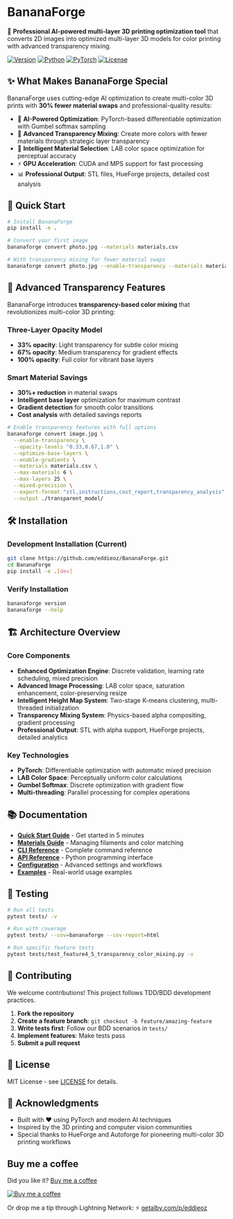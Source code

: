 # BananaForge

🎨 **Professional AI-powered multi-layer 3D printing optimization tool** that converts 2D images into optimized multi-layer 3D models for color printing with advanced transparency mixing.

[![Version](https://img.shields.io/badge/version-1.0.0-blue.svg)]()
[![Python](https://img.shields.io/badge/python-3.8%2B-blue.svg)]()
[![PyTorch](https://img.shields.io/badge/PyTorch-2.0%2B-red.svg)]()
[![License](https://img.shields.io/badge/license-MIT-green.svg)]()

## ✨ What Makes BananaForge Special

BananaForge uses cutting-edge AI optimization to create multi-color 3D prints with **30% fewer material swaps** and professional-quality results:

- 🧠 **AI-Powered Optimization**: PyTorch-based differentiable optimization with Gumbel softmax sampling
- 🌈 **Advanced Transparency Mixing**: Create more colors with fewer materials through strategic layer transparency
- 🎯 **Intelligent Material Selection**: LAB color space optimization for perceptual accuracy
- ⚡ **GPU Acceleration**: CUDA and MPS support for fast processing
- 📊 **Professional Output**: STL files, HueForge projects, detailed cost analysis

## 🚀 Quick Start

```bash
# Install BananaForge
pip install -e .

# Convert your first image
bananaforge convert photo.jpg --materials materials.csv

# With transparency mixing for fewer material swaps
bananaforge convert photo.jpg --enable-transparency --materials materials.csv --max-materials 6
```

## 🎨 Advanced Transparency Features

BananaForge introduces **transparency-based color mixing** that revolutionizes multi-color 3D printing:

### Three-Layer Opacity Model
- **33% opacity**: Light transparency for subtle color mixing
- **67% opacity**: Medium transparency for gradient effects  
- **100% opacity**: Full color for vibrant base layers

### Smart Material Savings
- **30%+ reduction** in material swaps
- **Intelligent base layer** optimization for maximum contrast
- **Gradient detection** for smooth color transitions
- **Cost analysis** with detailed savings reports

```bash
# Enable transparency features with full options
bananaforge convert image.jpg \
  --enable-transparency \
  --opacity-levels "0.33,0.67,1.0" \
  --optimize-base-layers \
  --enable-gradients \
  --materials materials.csv \
  --max-materials 6 \
  --max-layers 25 \
  --mixed-precision \
  --export-format "stl,instructions,cost_report,transparency_analysis" \
  --output ./transparent_model/
```

## 🛠 Installation

### Development Installation (Current)
```bash
git clone https://github.com/eddieoz/BananaForge.git
cd BananaForge
pip install -e .[dev]
```

### Verify Installation
```bash
bananaforge version
bananaforge --help
```

## 🏗 Architecture Overview

### Core Components
- **Enhanced Optimization Engine**: Discrete validation, learning rate scheduling, mixed precision
- **Advanced Image Processing**: LAB color space, saturation enhancement, color-preserving resize
- **Intelligent Height Map System**: Two-stage K-means clustering, multi-threaded initialization
- **Transparency Mixing System**: Physics-based alpha compositing, gradient processing
- **Professional Output**: STL with alpha support, HueForge projects, detailed analytics

### Key Technologies
- **PyTorch**: Differentiable optimization with automatic mixed precision
- **LAB Color Space**: Perceptually uniform color calculations
- **Gumbel Softmax**: Discrete optimization with gradient flow
- **Multi-threading**: Parallel processing for complex operations

## 📚 Documentation

- **[Quick Start Guide](docs/quickstart.md)** - Get started in 5 minutes
- **[Materials Guide](docs/materials.md)** - Managing filaments and color matching
- **[CLI Reference](docs/cli-reference.md)** - Complete command reference
- **[API Reference](docs/api-reference.md)** - Python programming interface
- **[Configuration](docs/configuration.md)** - Advanced settings and workflows
- **[Examples](docs/examples/README.md)** - Real-world usage examples

## 🧪 Testing

```bash
# Run all tests
pytest tests/ -v

# Run with coverage
pytest tests/ --cov=bananaforge --cov-report=html

# Run specific feature tests
pytest tests/test_feature4_5_transparency_color_mixing.py -v
```

## 🤝 Contributing

We welcome contributions! This project follows TDD/BDD development practices.

1. **Fork the repository**
2. **Create a feature branch**: `git checkout -b feature/amazing-feature`
3. **Write tests first**: Follow our BDD scenarios in `tests/`
4. **Implement features**: Make tests pass
5. **Submit a pull request**

## 📄 License

MIT License - see [LICENSE](LICENSE) for details.

## 🙏 Acknowledgments

- Built with ❤️ using PyTorch and modern AI techniques
- Inspired by the 3D printing and computer vision communities
- Special thanks to HueForge and Autoforge for pioneering multi-color 3D printing workflows

## Buy me a coffee
Did you like it? [Buy me a coffee](https://www.buymeacoffee.com/eddieoz)

[![Buy me a coffee](https://ipfs.io/ipfs/QmR6W4L3XiozMQc3EjfFeqSkcbu3cWnhZBn38z2W2FuTMZ?filename=buymeacoffee.webp)](https://www.buymeacoffee.com/eddieoz)

Or drop me a tip through Lightning Network: ⚡ [getalby.com/p/eddieoz](https://getalby.com/p/eddieoz)